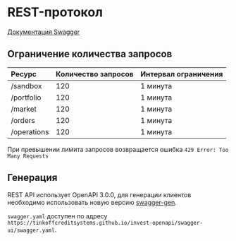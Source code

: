 # REST-протокол

[Документация Swagger](https://tinkoffcreditsystems.github.io/invest-openapi/swagger-ui/)

## Ограничение количества запросов

| Ресурс      | Количество запросов | Интервал ограничения |
| :---------- | :------------------ | :------------------- |
| /sandbox    | 120                 | 1 минута             |
| /portfolio  | 120                 | 1 минута             |
| /market     | 120                 | 1 минута             |
| /orders     | 120                 | 1 минута             |
| /operations | 120                 | 1 минута             |


При превышении лимита запросов возвращается ошибка `429 Error: Too Many Requests`

## Генерация

REST API использует OpenAPI 3.0.0, для генерации клиентов необходимо использовать новую версию [swagger-gen](https://github.com/swagger-api/swagger-codegen/tree/3.0.0).

`swagger.yaml` доступен по адресу `https://tinkoffcreditsystems.github.io/invest-openapi/swagger-ui/swagger.yaml`.
